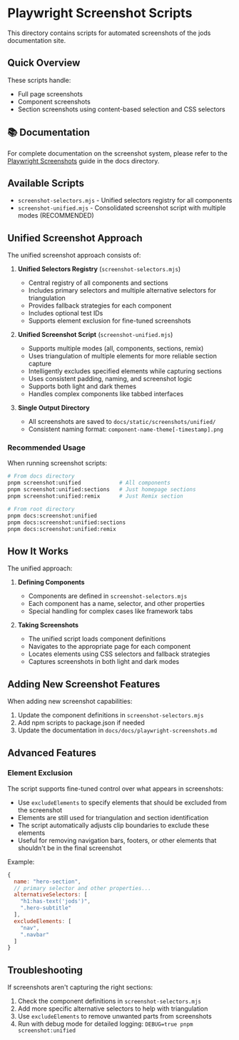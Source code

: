 # Playwright Screenshot Scripts

This directory contains scripts for automated screenshots of the jods documentation site.

## Quick Overview

These scripts handle:

- Full page screenshots
- Component screenshots
- Section screenshots using content-based selection and CSS selectors

## 📚 Documentation

For complete documentation on the screenshot system, please refer to the [Playwright Screenshots](../docs/playwright-screenshots.md) guide in the docs directory.

## Available Scripts

- `screenshot-selectors.mjs` - Unified selectors registry for all components
- `screenshot-unified.mjs` - Consolidated screenshot script with multiple modes (RECOMMENDED)

## Unified Screenshot Approach

The unified screenshot approach consists of:

1. **Unified Selectors Registry** (`screenshot-selectors.mjs`)

   - Central registry of all components and sections
   - Includes primary selectors and multiple alternative selectors for triangulation
   - Provides fallback strategies for each component
   - Includes optional test IDs
   - Supports element exclusion for fine-tuned screenshots

2. **Unified Screenshot Script** (`screenshot-unified.mjs`)

   - Supports multiple modes (all, components, sections, remix)
   - Uses triangulation of multiple elements for more reliable section capture
   - Intelligently excludes specified elements while capturing sections
   - Uses consistent padding, naming, and screenshot logic
   - Supports both light and dark themes
   - Handles complex components like tabbed interfaces

3. **Single Output Directory**
   - All screenshots are saved to `docs/static/screenshots/unified/`
   - Consistent naming format: `component-name-theme[-timestamp].png`

### Recommended Usage

When running screenshot scripts:

```bash
# From docs directory
pnpm screenshot:unified            # All components
pnpm screenshot:unified:sections   # Just homepage sections
pnpm screenshot:unified:remix      # Just Remix section

# From root directory
pnpm docs:screenshot:unified
pnpm docs:screenshot:unified:sections
pnpm docs:screenshot:unified:remix
```

## How It Works

The unified approach:

1. **Defining Components**

   - Components are defined in `screenshot-selectors.mjs`
   - Each component has a name, selector, and other properties
   - Special handling for complex cases like framework tabs

2. **Taking Screenshots**
   - The unified script loads component definitions
   - Navigates to the appropriate page for each component
   - Locates elements using CSS selectors and fallback strategies
   - Captures screenshots in both light and dark modes

## Adding New Screenshot Features

When adding new screenshot capabilities:

1. Update the component definitions in `screenshot-selectors.mjs`
2. Add npm scripts to package.json if needed
3. Update the documentation in `docs/docs/playwright-screenshots.md`

## Advanced Features

### Element Exclusion

The script supports fine-tuned control over what appears in screenshots:

- Use `excludeElements` to specify elements that should be excluded from the screenshot
- Elements are still used for triangulation and section identification
- The script automatically adjusts clip boundaries to exclude these elements
- Useful for removing navigation bars, footers, or other elements that shouldn't be in the final screenshot

Example:

```js
{
  name: "hero-section",
  // primary selector and other properties...
  alternativeSelectors: [
    "h1:has-text('jods')",
    ".hero-subtitle"
  ],
  excludeElements: [
    "nav",
    ".navbar"
  ]
}
```

## Troubleshooting

If screenshots aren't capturing the right sections:

1. Check the component definitions in `screenshot-selectors.mjs`
2. Add more specific alternative selectors to help with triangulation
3. Use `excludeElements` to remove unwanted parts from screenshots
4. Run with debug mode for detailed logging: `DEBUG=true pnpm screenshot:unified`
